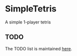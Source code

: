 # SimpleTetris
A simple 1-player tetris
## TODO  
The TODO list is maintained [here](https://github.com/LeftistTachyon/SimpleTetris/projects/1).
